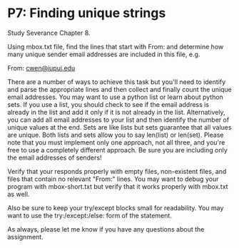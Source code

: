 # P7: Finding unique strings

Study Severance Chapter 8.

Using mbox.txt file, find the lines that start with From: and determine how many unique sender email addresses are included in this file, e.g.

From: cwen@iupui.edu

There are a number of ways to achieve this task but you'll need to identify and parse the appropriate lines and then collect and finally count the unique email addresses. You may want to use a python list or learn about python sets. If you use a list, you should check to see if the email address is already in the list and add it only if it is not already in the list. Alternatively, you can add all email addresses to your list and then identify the number of unique values at the end. Sets are like lists but sets guarantee that all values are unique. Both lists and sets allow you to say len(list) or len(set). Please note that you must implement only one approach, not all three, and you're free to use a completely different approach. Be sure you are including only the email addresses of senders!


Verify that your responds properly with empty files, non-existent files, and files that contain no relevant "From:" lines. You may want to debug your program with mbox-short.txt but verify that it works properly with mbox.txt as well.

Also be sure to keep your try/except blocks small for readability. You may want to use the try:/except:/else: form of the statement.

As always, please let me know if you have any questions about the assignment.
